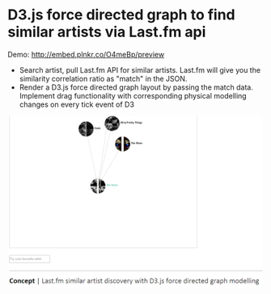 # D3.js force directed graph to find similar artists via Last.fm api

Demo: http://embed.plnkr.co/O4meBp/preview

- Search artist, pull Last.fm API for similar artists. Last.fm will give you the similarity correlation ratio as "match" in the JSON.
- Render a D3.js force directed graph layout by passing the match data. Implement drag functionality with corresponding physical modelling changes on every tick event of D3

![D3.js force directed graph to find similar artists via Last.fm api](./force-directed-graph.png?raw=true "D3.js force directed graph to find similar artists via Last.fm api")